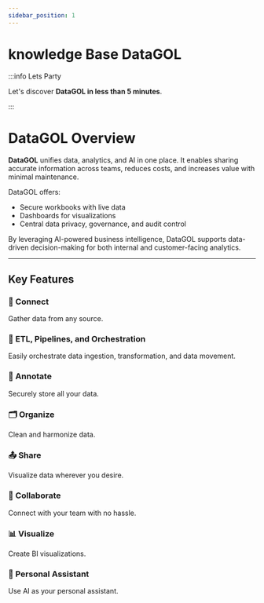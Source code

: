 ```yaml
---
sidebar_position: 1
---
```


# knowledge Base DataGOL

:::info Lets Party

Let's discover **DataGOL in less than 5 minutes**.

:::

# DataGOL Overview

**DataGOL** unifies data, analytics, and AI in one place. It enables sharing accurate information across teams, reduces costs, and increases value with minimal maintenance.

DataGOL offers:

- Secure workbooks with live data  
- Dashboards for visualizations  
- Central data privacy, governance, and audit control  

By leveraging AI-powered business intelligence, DataGOL supports data-driven decision-making for both internal and customer-facing analytics.

---

## Key Features

### 🔗 Connect
Gather data from any source.

### 🔄 ETL, Pipelines, and Orchestration
Easily orchestrate data ingestion, transformation, and data movement.

### 📝 Annotate
Securely store all your data.

### 🗂️ Organize
Clean and harmonize data.

### 📤 Share
Visualize data wherever you desire.

### 🤝 Collaborate
Connect with your team with no hassle.

### 📊 Visualize
Create BI visualizations.

### 🤖 Personal Assistant
Use AI as your personal assistant.